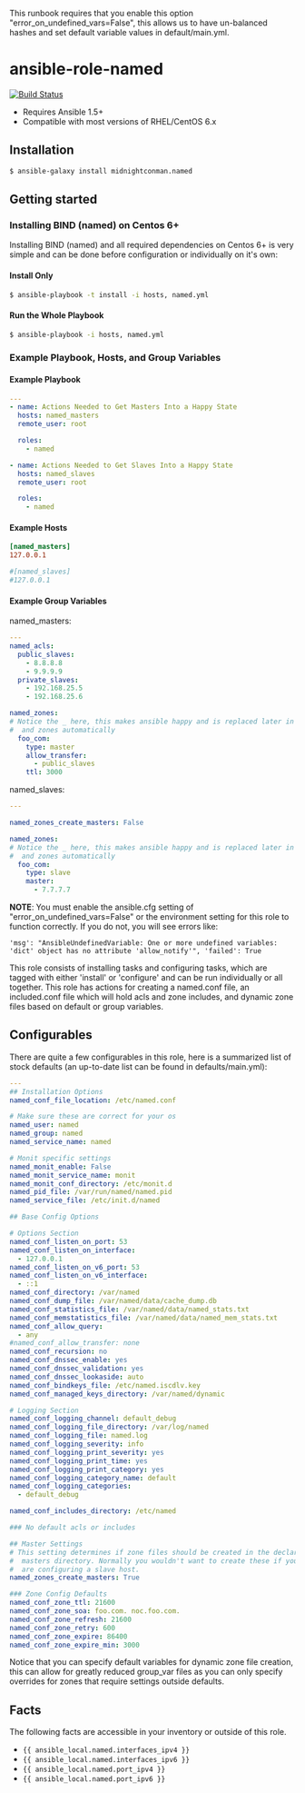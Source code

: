 
This runbook requires that you enable this option "error_on_undefined_vars=False", this allows us to have un-balanced hashes and set default variable values in default/main.yml.


# ansible-role-named

[![Build Status](https://travis-ci.org/midnightconman/ansible-role-named.svg?branch=master)](https://travis-ci.org/midnightconman/ansible-role-named)

 - Requires Ansible 1.5+
 - Compatible with most versions of RHEL/CentOS 6.x

## Installation

``` bash
$ ansible-galaxy install midnightconman.named
```

## Getting started

### Installing BIND (named) on Centos 6+

Installing BIND (named) and all required dependencies on Centos 6+ is very simple and can be done before configuration or individually on it's own: 

#### Install Only
``` bash
$ ansible-playbook -t install -i hosts, named.yml
```
#### Run the Whole Playbook
``` bash
$ ansible-playbook -i hosts, named.yml
```

### Example Playbook, Hosts, and Group Variables

#### Example Playbook
``` yml
---
- name: Actions Needed to Get Masters Into a Happy State
  hosts: named_masters
  remote_user: root

  roles:
    - named

- name: Actions Needed to Get Slaves Into a Happy State
  hosts: named_slaves
  remote_user: root

  roles:
    - named
```

#### Example Hosts
``` ini
[named_masters]
127.0.0.1

#[named_slaves]
#127.0.0.1
```

#### Example Group Variables

named_masters:
``` yml
---
named_acls:
  public_slaves:
    - 8.8.8.8
    - 9.9.9.9
  private_slaves:
    - 192.168.25.5
    - 192.168.25.6

named_zones:
# Notice the _ here, this makes ansible happy and is replaced later in config 
#  and zones automatically
  foo_com:
    type: master
    allow_transfer:
      - public_slaves
    ttl: 3000
```

named_slaves:
``` yml
---

named_zones_create_masters: False

named_zones:
# Notice the _ here, this makes ansible happy and is replaced later in config 
#  and zones automatically
  foo_com:
    type: slave
    master:
      - 7.7.7.7
```

**NOTE**: You must enable the ansible.cfg setting of "error_on_undefined_vars=False" or the environment setting for this role to function correctly. If you do not, you will see errors like:

```
'msg': "AnsibleUndefinedVariable: One or more undefined variables: 'dict' object has no attribute 'allow_notify'", 'failed': True
```

This role consists of installing tasks and configuring tasks, which are tagged with either 'install' or 'configure' and can be run individually or all together. This role has actions for creating a named.conf file, an included.conf file which will hold acls and zone includes, and dynamic zone files based on default or group variables.

## Configurables
 
There are quite a few configurables in this role, here is a summarized list of stock defaults (an up-to-date list can be found in defaults/main.yml):

``` yml
---
## Installation Options
named_conf_file_location: /etc/named.conf

# Make sure these are correct for your os
named_user: named
named_group: named
named_service_name: named

# Monit specific settings
named_monit_enable: False
named_monit_service_name: monit
named_monit_conf_directory: /etc/monit.d
named_pid_file: /var/run/named/named.pid
named_service_file: /etc/init.d/named

## Base Config Options

# Options Section
named_conf_listen_on_port: 53
named_conf_listen_on_interface:
  - 127.0.0.1
named_conf_listen_on_v6_port: 53
named_conf_listen_on_v6_interface:
  - ::1
named_conf_directory: /var/named
named_conf_dump_file: /var/named/data/cache_dump.db
named_conf_statistics_file: /var/named/data/named_stats.txt
named_conf_memstatistics_file: /var/named/data/named_mem_stats.txt
named_conf_allow_query:
  - any
#named_conf_allow_transfer: none
named_conf_recursion: no
named_conf_dnssec_enable: yes
named_conf_dnssec_validation: yes
named_conf_dnssec_lookaside: auto
named_conf_bindkeys_file: /etc/named.iscdlv.key
named_conf_managed_keys_directory: /var/named/dynamic

# Logging Section
named_conf_logging_channel: default_debug
named_conf_logging_file_directory: /var/log/named
named_conf_logging_file: named.log
named_conf_logging_severity: info
named_conf_logging_print_severity: yes
named_conf_logging_print_time: yes
named_conf_logging_print_category: yes
named_conf_logging_category_name: default
named_conf_logging_categories:
  - default_debug

named_conf_includes_directory: /etc/named

### No default acls or includes

## Master Settings
# This setting determines if zone files should be created in the declared
#  masters directory. Normally you wouldn't want to create these if you
#  are configuring a slave host.
named_zones_create_masters: True

### Zone Config Defaults
named_conf_zone_ttl: 21600
named_conf_zone_soa: foo.com. noc.foo.com.
named_conf_zone_refresh: 21600
named_conf_zone_retry: 600
named_conf_zone_expire: 86400
named_conf_zone_expire_min: 3000
```

Notice that you can specify default variables for dynamic zone file creation, this can allow for greatly reduced group_var files as you can only specify overrides for zones that require settings outside defaults.


## Facts

The following facts are accessible in your inventory or outside of this role.

- `{{ ansible_local.named.interfaces_ipv4 }}`
- `{{ ansible_local.named.interfaces_ipv6 }}`
- `{{ ansible_local.named.port_ipv4 }}`
- `{{ ansible_local.named.port_ipv6 }}`

